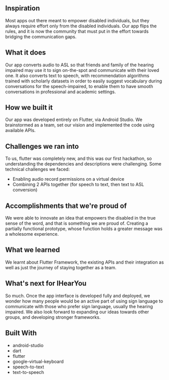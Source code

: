 ## Inspiration
Most apps out there meant to empower disabled individuals, but they always require effort only from the disabled individuals. Our app flips the rules, and it is now the community that must put in the effort towards bridging the communication gaps.

## What it does
Our app converts audio to ASL so that friends and family of the hearing impaired may use it to sign on-the-spot and communicate with their loved one. It also converts text to speech, with recommendation algorithms trained with scholarly datasets in order to easily suggest vocabulary during conversations for the speech-impaired, to enable them to have smooth conversations in professional and academic settings.

## How we built it
Our app was developed entirely on Flutter, via Android Studio. We brainstormed as a team, set our vision and implemented the code using available APIs.

## Challenges we ran into
To us, flutter was completely new, and this was our first hackathon, so understanding the dependencies and descriptions were challenging. Some technical challenges we faced:
- Enabling audio record permissions on a virtual device
- Combining 2 APIs together (for speech to text, then text to ASL conversion)

## Accomplishments that we're proud of
We were able to innovate an idea that empowers the disabled in the true sense of the word, and that is something we are proud of. Creating a partially functional prototype, whose function holds a greater message was a wholesome experience.

## What we learned
We learnt about Flutter Framework, the existing APIs and their integration as well as just the journey of staying together as a team.

## What's next for IHearYou
So much. Once the app interface is developed fully and deployed, we wonder how many people would be an active part of using sign language to communicate with those who prefer sign language, usually the hearing impaired. We also look forward to expanding our ideas towards other groups, and developing stronger frameworks.

## Built With
- android-studio
- dart
- flutter
- google-virtual-keyboard
- speech-to-text
- text-to-speech
